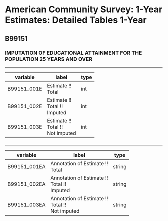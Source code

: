 # American Community Survey: 1-Year Estimates: Detailed Tables 1-Year

## B99151

### IMPUTATION OF EDUCATIONAL ATTAINMENT FOR THE POPULATION 25 YEARS AND OVER

___

| variable | label | type |
| ----- | ----- | ----- |
| B99151_001E | Estimate !!<br>Total | int |
| B99151_002E | Estimate !!<br>Total !!<br>Imputed | int |
| B99151_003E | Estimate !!<br>Total !!<br>Not imputed | int |
### 

___

| variable | label | type |
| ----- | ----- | ----- |
| B99151_001EA | Annotation of Estimate !!<br>Total | string |
| B99151_002EA | Annotation of Estimate !!<br>Total !!<br>Imputed | string |
| B99151_003EA | Annotation of Estimate !!<br>Total !!<br>Not imputed | string |

